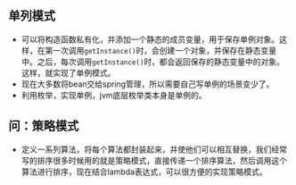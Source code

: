 ## 单列模式

- 可以将构造函数私有化，并添加一个静态的成员变量，用于保存单例对象。这样，在第一次调用`getInstance()`时，会创建一个对象，并保存在静态变量中。之后，每次调用`getInstance()`时，都会返回保存的静态变量中的对象。这样，就实现了单例模式。
- 现在大多数将bean交给spring管理，所以需要自己写单例的场景变少了。
- 利用枚举，实现单例，jvm底层枚举类本身是单例的。


## 问：策略模式

- 定义一系列算法，将每个算法都封装起来，并使他们可以相互替换，我们经常写的排序很多时候用的就是策略模式，直接传递一个排序算法，然后调用这个算法进行排序，现在结合lambda表达式，可以很方便的实现策略模式。

